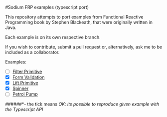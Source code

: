#Sodium FRP examples (typescript port)

This repository attempts to port examples from Functional Reactive Programming book by Stephen Blackeath, that were originally written in Java. 

Each example is on its own respective branch.

If you wish to contribute, submit a pull request or, alternatively, ask me to be included as a collaborator.

Examples:

- [ ] [Filter Primitive](https://github.com/graforlock/sodium-typescript-examples/tree/filter-primitive)
- [x] [Form Validation](https://github.com/graforlock/sodium-typescript-examples/tree/form-validation)
- [x] [Lift Primitive](https://github.com/graforlock/sodium-typescript-examples/tree/lift-primitive)
- [x] [Spinner](https://github.com/graforlock/sodium-typescript-examples/tree/sspinner)
- [ ] [Petrol Pump](https://github.com/graforlock/sodium-typescript-examples/tree/petrol-pump)

######*- the tick means _OK: its possible to reproduce given example with the Typescript API_
